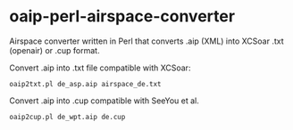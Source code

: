 # oaip-perl-airspace-converter
Airspace converter written in Perl that converts .aip (XML) into XCSoar .txt (openair) or .cup format.

Convert .aip into .txt file compatible with XCSoar:

`oaip2txt.pl de_asp.aip airspace_de.txt`

Convert .aip into .cup compatible with SeeYou et al.

`oaip2cup.pl de_wpt.aip de.cup`
